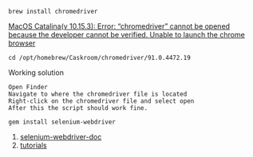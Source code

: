 ```
brew install chromedriver
```

[MacOS Catalina(v 10.15.3): Error: “chromedriver” cannot be opened because the developer cannot be verified. Unable to launch the chrome browser
](https://stackoverflow.com/questions/60362018/macos-catalinav-10-15-3-error-chromedriver-cannot-be-opened-because-the-de)

```
cd /opt/homebrew/Caskroom/chromedriver/91.0.4472.19
```

Working solution
```
Open Finder
Navigate to where the chromedriver file is located
Right-click on the chromedriver file and select open
After this the script should work fine.
```

```
gem install selenium-webdriver
```


1. [selenium-webdriver-doc](https://www.rubydoc.info/gems/selenium-webdriver/0.0.28/Selenium/WebDriver/Find)
2. [tutorials](https://testautomationu.applitools.com/selenium-webdriver-with-ruby/)
